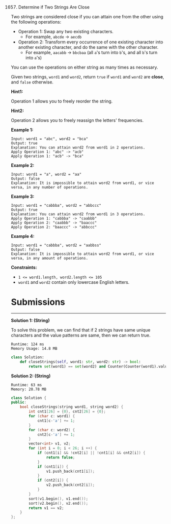 1657. Determine if Two Strings Are Close

Two strings are considered close if you can attain one from the other using the following operations:

* Operation 1: Swap any two existing characters.
    * For example, `abcde` -> `aecdb`
* Operation 2: Transform every occurrence of one existing character into another existing character, and do the same with the other character.
    * For example, `aacabb` -> `bbcbaa` (all `a`'s turn into `b`'s, and all `b`'s turn into `a`'s)

You can use the operations on either string as many times as necessary.

Given two strings, `word1` and `word2`, return `true` if `word1` and `word2` are **close**, and `false` otherwise.

__Hint1:__

Operation 1 allows you to freely reorder the string.

__Hint2:__

Operation 2 allows you to freely reassign the letters' frequencies.


**Example 1:**
```
Input: word1 = "abc", word2 = "bca"
Output: true
Explanation: You can attain word2 from word1 in 2 operations.
Apply Operation 1: "abc" -> "acb"
Apply Operation 1: "acb" -> "bca"
```

**Example 2:**
```
Input: word1 = "a", word2 = "aa"
Output: false
Explanation: It is impossible to attain word2 from word1, or vice versa, in any number of operations.
```

**Example 3:**
```
Input: word1 = "cabbba", word2 = "abbccc"
Output: true
Explanation: You can attain word2 from word1 in 3 operations.
Apply Operation 1: "cabbba" -> "caabbb"
Apply Operation 2: "caabbb" -> "baaccc"
Apply Operation 2: "baaccc" -> "abbccc"
```

**Example 4:**
```
Input: word1 = "cabbba", word2 = "aabbss"
Output: false
Explanation: It is impossible to attain word2 from word1, or vice versa, in any amount of operations.
```

**Constraints:**

* `1 <= word1.length, word2.length <= 105`
* `word1` and `word2` contain only lowercase English letters.

# Submissions
---
**Solution 1: (String)**

To solve this problem, we can find that if 2 strings have same unique characters and the value patterns are same, then we can return true.

```
Runtime: 124 ms
Memory Usage: 14.8 MB
```
```python
class Solution:
    def closeStrings(self, word1: str, word2: str) -> bool:
        return set(word1) == set(word2) and Counter(Counter(word1).values()) == Counter(Counter(word2).values())
```

**Solution 2: (String)**
```
Runtime: 63 ms
Memory: 20.78 MB
```
```c++
class Solution {
public:
    bool closeStrings(string word1, string word2) {
        int cnt1[26] = {0}, cnt2[26] = {0};
        for (char c: word1) {
            cnt1[c-'a'] += 1;
        }
        for (char c: word2) {
            cnt2[c-'a'] += 1;
        }
        vector<int> v1, v2;
        for (int i = 0; i < 26; i ++) {
            if (cnt1[i] && !cnt2[i] || !cnt1[i] && cnt2[i]) {
                return false;
            }
            if (cnt1[i]) {
                v1.push_back(cnt1[i]);
            }
            if (cnt2[i]) {
                v2.push_back(cnt2[i]);
            }
        }
        sort(v1.begin(), v1.end());
        sort(v2.begin(), v2.end());
        return v1 == v2;
    }
};
```
